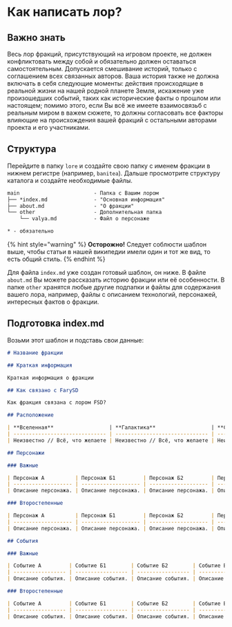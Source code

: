 # Как написать лор?

## Важно знать

Весь лор фракций, присутствующий на игровом проекте, не должен конфликтовать между собой и обязательно должен оставаться самостоятельным. Допускается смешивание историй, только с соглашением всех связанных авторов. Ваша история также не должна включать в себя следующие моменты: действия происходящие в реальной жизни на нашей родной планете Земля, искажение уже произошедших событий, таких как исторические факты о прошлом или настоящем; помимо этого, если Вы всё же имеете взаимосвязьб с реальным миром в важем сюжете, то должны согласовать все факторы влияющие на происхождения вашей фракций с остальными авторами проекта и его участниками.

## Структура

Перейдите в папку `lore` и создайте свою папку с именем фракции в нижнем регистре (например, `banitea`). Дальше просмотрите структуру каталога и создайте необходимые файлы.

```diff
main                        - Папка с Вашим лором
├── *index.md               - "Основная информация"
├── about.md                - "О фракции"
└── other                   - Дополнительная папка
    └── valya.md            - Файл о персонаже

* - обязательно
```

{% hint style="warning" %}
**Осторожно!** Следует соблюсти шаблон выше, чтобы статьи в нашей википедии имели один и тот же вид, то есть общий стиль.
{% endhint %}

Для файла `index.md` уже создан готовый шаблон, он ниже. В файле `about.md` Вы можете рассказать историю фракции или её особенности. В папке `other` хранятся любые другие подпапки и файлы для содержания вашего лора, например, файлы с описанием технологий, персонажей, интересных фактов о фракции.

## Подготовка index.md

Возьми этот шаблон и подставь свои данные:

```md
# Название фракции

## Краткая информация

Краткая информация о фракции

## Как связано с FarySD

Как фракция связана с лором FSD?

## Расположение

| **Вселенная**                  | **Галактика**                  | **Система**                    | **Планета**                    | **Природа**                                               | **Погода**                                                                                                                      |
| ------------------------------ | ------------------------------ | ------------------------------ | ------------------------------ | --------------------------------------------------------- | ------------------------------------------------------------------------------------------------------------------------------- |
| Неизвестно // Всё, что желаете | Неизвестно // Всё, что желаете | Неизвестно // Всё, что желаете | Неизвестно // Всё, что желаете | Нейтральная // Доброжелательная, Нейтральная, Агрессивная | Умеренная, тепло // Солнечная, Туманная, Умеренная, Дождливая и тп... После запятой: жарко, тепло, умеренно, прохладно, холодно |

## Персонажи

### Важные

| Персонаж А          | Персонаж Б1         | Персонаж Б2         | Персонаж В1         |
| ------------------- | ------------------- | ------------------- | ------------------- |
| Описание персонажа. | Описание персонажа. | Описание персонажа. | Описание персонажа. |

### Второстепенные

| Персонаж А          | Персонаж Б1         | Персонаж Б2         | Персонаж В1         |
| ------------------- | ------------------- | ------------------- | ------------------- |
| Описание персонажа. | Описание персонажа. | Описание персонажа. | Описание персонажа. |

## События

### Важные

| Событие А         | Событие Б1        | Событие Б2        | Событие В1        |
| ----------------- | ----------------- | ----------------- | ----------------- |
| Описание события. | Описание события. | Описание события. | Описание события. |

### Второстепенные

| Событие А         | Событие Б1        | Событие Б2        | Событие В1        |
| ----------------- | ----------------- | ----------------- | ----------------- |
| Описание события. | Описание события. | Описание события. | Описание события. |
```
